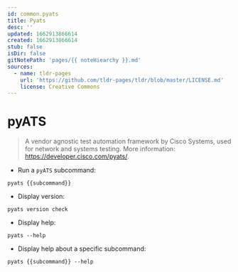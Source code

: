 ```yaml
---
id: common.pyats
title: Pyats
desc: ''
updated: 1662913866614
created: 1662913866614
stub: false
isDir: false
gitNotePath: 'pages/{{ noteHiearchy }}.md'
sources:
  - name: tldr-pages
    url: 'https://github.com/tldr-pages/tldr/blob/master/LICENSE.md'
    license: Creative Commons
---
```

# pyATS

> A vendor agnostic test automation framework by Cisco Systems, used for network and systems testing.
> More information: <https://developer.cisco.com/pyats/>.

- Run a `pyATS` subcommand:

`pyats {{subcommand}}`

- Display version:

`pyats version check`

- Display help:

`pyats --help`

- Display help about a specific subcommand:

`pyats {{subcommand}} --help`


